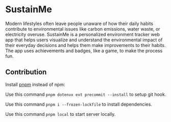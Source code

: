 # SustainMe

Modern lifestyles often leave people unaware of how their daily habits contribute to environmental issues like carbon emissions, water waste, or electricity overuse. SustainMe is a personalized environment tracker web app that helps users visualize and understand the environmental impact of their everyday decisions and helps them make improvements to their habits. The app uses achievements and badges, like a game, to make the process fun.

## Contribution

Install [pnpm](https://pnpm.io/) instead of npm:

Use this command `pnpm dotenvx ext precommit --install` to setup git hook.

Use this command `pnpm i --frozen-lockfile` to install dependencies.

Use this command `pnpm local` to start server locally.
